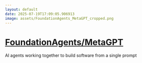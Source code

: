 ```yaml
---
layout: default
date: 2025-07-19T17:09:05.906913
image: assets/FoundationAgents_MetaGPT_cropped.png
---
```


# [FoundationAgents/MetaGPT](https://github.com/FoundationAgents/MetaGPT)

AI agents working together to build software from a single prompt
